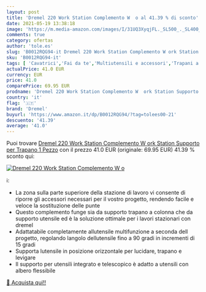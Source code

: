 ```yaml
---
layout: post
title: 'Dremel 220 Work Station Complemento W  o al 41.39 % di sconto'
date: 2021-05-19 13:38:18
image: 'https://m.media-amazon.com/images/I/31UQ3XyqjFL._SL500_._SL400_.jpg'
comments: true
category: ofertas
author: 'tole.es'
slug: 'B0012RQG94-it Dremel 220 Work Station Complemento W ork Station Supporto...'
sku: 'B0012RQG94-it'
tags: [ 'Cavatrici','Fai da te','Multiutensili e accessori','Trapani a colonna','Utensili a mano','Utensili elettrici','Utensili elettrici e a mano','dremel', ]
actualPrice: 41.0 EUR
currency: EUR
price: 41.0
comparePrice: 69.95 EUR
prodname: 'Dremel 220 Work Station Complemento W  ork Station Supporto per Trapano   1 Pezzo'
country: 'it'
flag: '🇮🇹'
brand: 'Dremel'
buyurl: 'https://www.amazon.it/dp/B0012RQG94/?tag=tolees00-21'
descuento: '41.39'
average: '41.0'
---
```


Puoi trovare [Dremel 220 Work Station Complemento W  ork Station Supporto per Trapano   1 Pezzo](https://www.amazon.it/dp/B0012RQG94/?tag=tolees00-21) con il prezzo 41.0 EUR (originale: 69.95 EUR) 41.39 % sconto qui:

[![Dremel 220 Work Station Complemento W  o](https://m.media-amazon.com/images/I/31UQ3XyqjFL._SL500_._SL400_.jpg)](https://www.amazon.it/dp/B0012RQG94/?tag=tolees00-21)

ℹ️:

- La zona sulla parte superiore della stazione di lavoro vi consente di riporre gli accessori necessari per il vostro progetto, rendendo facile e veloce la sostituzione delle punte
- Questo complemento funge sia da supporto trapano a colonna che da supporto utensile ed è la soluzione ottimale per i lavori stazionari con dremel
- Adattatabile completamente allutensile multifunzione a seconda dell progetto, regolando langolo dellutensile fino a 90 gradi in incrementi di 15 gradi
- Supporta lutensile in posizione orizzontale per lucidare, trapano e levigare
- Il supporto per utensili integrato e telescopico è adatto a utensili con albero flessibile

[🛒 Acquista qui!!](https://www.amazon.it/dp/B0012RQG94/?tag=tolees00-21)
